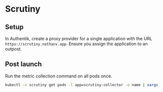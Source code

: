 # Scrutiny

## Setup

In Authentik, create a proxy provider for a single application with the URL
`https://scrutiny.nathanv.app`. Ensure you assign the application to an outpost.

## Post launch

Run the metric collection command on all pods once.

```bash
kubectl -n scrutiny get pods -l app=scrutiny-collector -o name | xargs -I {} kubectl exec -n scrutiny {} -- /opt/scrutiny/bin/scrutiny-collector-metrics run
```
